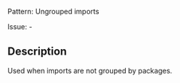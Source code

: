 Pattern: Ungrouped imports

Issue: -

## Description

Used when imports are not grouped by packages.